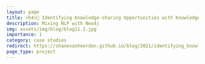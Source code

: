 ```yaml
---
layout: page
title: <h4>🌌 Identifying Knowledge-sharing Opportunities with Knowledge Graphs</h4>
description: Mixing NLP with Neo4j
img: assets/img/blog/blog11.1.jpg
importance: 1
category: case studies
redirect: https://shanevanheerden.github.io/blog/2021/identifying_knowledge_sharing_opportunities_with_knowledge_graphs/
page_type: project
---
```

